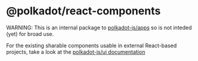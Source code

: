 # @polkadot/react-components

WARNING: This is an internal package to [polkadot-js/apps](https://github.com/setheum-js/console) so is not inteded (yet) for broad use.

For the existing sharable components usable in external React-based projects, take a look at the [polkadot-js/ui documentation](https://polkadot.js.org/ui/)
